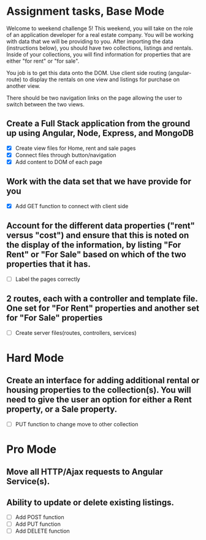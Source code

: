 # Assignment tasks, Base Mode

Welcome to weekend challenge 5! This weekend, you will take on the role of an application developer for a real estate company. You will be working with data that we will be providing to you. After importing the data (instructions below), you should have two collections, listings and rentals. Inside of your collections, you will find information for properties that are either "for rent" or "for sale".

You job is to get this data onto the DOM. Use client side routing (angular-route) to display the rentals on one view and listings for purchase on another view.

There should be two navigation links on the page allowing the user to switch between the two views.


## Create a Full Stack application from the ground up using Angular, Node, Express, and MongoDB
- [x] Create view files for Home, rent and sale pages
- [x] Connect files through button/navigation
- [x] Add content to DOM of each page

## Work with the data set that we have provide for you
- [x] Add GET function to connect with client side

## Account for the different data properties ("rent" versus "cost") and ensure that this is noted on the display of the information, by listing "For Rent" or "For Sale" based on which of the two properties that it has.
- [ ] Label the pages correctly

## 2 routes, each with a controller and template file. One set for "For Rent" properties and another set for "For Sale" properties
- [ ] Create server files(routes, controllers, services)

# Hard Mode
## Create an interface for adding additional rental or housing properties to the collection(s). You will need to give the user an option for either a Rent property, or a Sale property.
- [ ] PUT function to change move to other collection
# Pro Mode
## Move all HTTP/Ajax requests to Angular Service(s).
## Ability to update or delete existing listings.
- [ ] Add POST function
- [ ] Add PUT function
- [ ] Add DELETE function